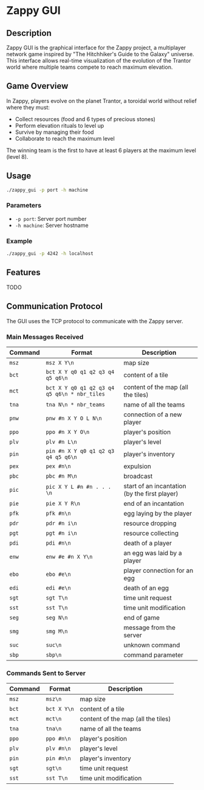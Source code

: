 # Zappy GUI

## Description

Zappy GUI is the graphical interface for the Zappy project, a multiplayer network game inspired by "The Hitchhiker's Guide to the Galaxy" universe. This interface allows real-time visualization of the evolution of the Trantor world where multiple teams compete to reach maximum elevation.

## Game Overview

In Zappy, players evolve on the planet Trantor, a toroidal world without relief where they must:
- Collect resources (food and 6 types of precious stones)
- Perform elevation rituals to level up
- Survive by managing their food
- Collaborate to reach the maximum level

The winning team is the first to have at least 6 players at the maximum level (level 8).

## Usage

```bash
./zappy_gui -p port -h machine
```

### Parameters
- `-p port`: Server port number
- `-h machine`: Server hostname

### Example
```bash
./zappy_gui -p 4242 -h localhost
```

## Features

TODO

## Communication Protocol

The GUI uses the TCP protocol to communicate with the Zappy server.

### Main Messages Received

| Command | Format | Description |
|---------|--------|-------------|
| `msz` | `msz X Y\n` | map size |
| `bct` | `bct X Y q0 q1 q2 q3 q4 q5 q6\n` | content of a tile |
| `mct` | `bct X Y q0 q1 q2 q3 q4 q5 q6\n * nbr_tiles` | content of the map (all the tiles) |
| `tna` | `tna N\n * nbr_teams` | name of all the teams |
| `pnw` | `pnw #n X Y O L N\n` | connection of a new player |
| `ppo` | `ppo #n X Y O\n` | player's position |
| `plv` | `plv #n L\n` | player's level |
| `pin` | `pin #n X Y q0 q1 q2 q3 q4 q5 q6\n` | player's inventory |
| `pex` | `pex #n\n` | expulsion |
| `pbc` | `pbc #n M\n` | broadcast |
| `pic` | `pic X Y L #n #n . . . \n` | start of an incantation (by the first player) |
| `pie` | `pie X Y R\n` | end of an incantation |
| `pfk` | `pfk #n\n` | egg laying by the player |
| `pdr` | `pdr #n i\n` | resource dropping |
| `pgt` | `pgt #n i\n` | resource collecting |
| `pdi` | `pdi #n\n` | death of a player |
| `enw` | `enw #e #n X Y\n` | an egg was laid by a player |
| `ebo` | `ebo #e\n` | player connection for an egg |
| `edi` | `edi #e\n` | death of an egg |
| `sgt` | `sgt T\n` | time unit request |
| `sst` | `sst T\n` | time unit modification |
| `seg` | `seg N\n` | end of game |
| `smg` | `smg M\n` | message from the server |
| `suc` | `suc\n` | unknown command |
| `sbp` | `sbp\n` | command parameter |

### Commands Sent to Server

| Command | Format | Description |
|---------|--------|-------------|
| `msz` | `msz\n` | map size |
| `bct` | `bct X Y\n` | content of a tile |
| `mct` | `mct\n` | content of the map (all the tiles) |
| `tna` | `tna\n` | name of all the teams |
| `ppo` | `ppo #n\n` | player's position |
| `plv` | `plv #n\n` | player's level |
| `pin` | `pin #n\n` | player's inventory |
| `sgt` | `sgt\n` | time unit request |
| `sst` | `sst T\n` | time unit modification |